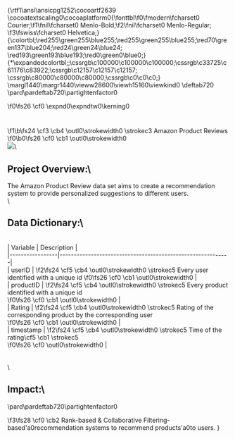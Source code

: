 {\rtf1\ansi\ansicpg1252\cocoartf2639
\cocoatextscaling0\cocoaplatform0{\fonttbl\f0\fmodern\fcharset0 Courier;\f1\fnil\fcharset0 Menlo-Bold;\f2\fnil\fcharset0 Menlo-Regular;
\f3\fswiss\fcharset0 Helvetica;}
{\colortbl;\red255\green255\blue255;\red255\green255\blue255;\red70\green137\blue204;\red24\green24\blue24;
\red193\green193\blue193;\red0\green0\blue0;}
{\*\expandedcolortbl;;\cssrgb\c100000\c100000\c100000;\cssrgb\c33725\c61176\c83922;\cssrgb\c12157\c12157\c12157;
\cssrgb\c80000\c80000\c80000;\cssrgb\c0\c0\c0;}
\margl1440\margr1440\vieww28600\viewh15160\viewkind0
\deftab720
\pard\pardeftab720\partightenfactor0

\f0\fs26 \cf0 \expnd0\expndtw0\kerning0
# 
\f1\b\fs24 \cf3 \cb4 \outl0\strokewidth0 \strokec3 Amazon Product Reviews
\f0\b0\fs26 \cf0 \cb1 \outl0\strokewidth0 \
![](https://i0.wp.com/bestsellingcarsblog.com/wp-content/uploads/2020/01/Geely-Atlas-Belarus-2019.jpg?fit=600%2C400&ssl=1)\
## Project Overview:\
The Amazon Product Review data set aims to create a recommendation system to provide personalized suggestions to different users. \
\
## Data Dictionary:\
\
| Variable        | Description                                                |\
|-----------------|------------------------------------------------------------|\
| userID          | 
\f2\fs24 \cf5 \cb4 \outl0\strokewidth0 \strokec5 Every user identified with a unique id
\f0\fs26 \cf0 \cb1 \outl0\strokewidth0                         |\
| productID       | 
\f2\fs24 \cf5 \cb4 \outl0\strokewidth0 \strokec5 Every product identified with a unique id                       
\f0\fs26 \cf0 \cb1 \outl0\strokewidth0 |\
| Rating          | 
\f2\fs24 \cf5 \cb4 \outl0\strokewidth0 \strokec5 Rating of the corresponding product by the corresponding user   
\f0\fs26 \cf0 \cb1 \outl0\strokewidth0 |\
| timestamp       | 
\f2\fs24 \cf5 \cb4 \outl0\strokewidth0 \strokec5 Time of the rating\cf5 \cb1 \strokec5      
\f0\fs26 \cf0 \outl0\strokewidth0                                       |\
\
\
\
## Impact:\
\pard\pardeftab720\partightenfactor0

\f3\fs28 \cf0 \cb2 Rank-based & Collaborative Filtering-based\'a0recommendation systems to recommend products\'a0to users. }